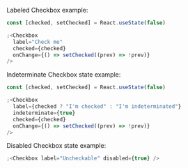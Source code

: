 Labeled Checkbox example:

```js
const [checked, setChecked] = React.useState(false)

;<Checkbox
  label="Check me"
  checked={checked}
  onChange={() => setChecked((prev) => !prev)}
/>
```

Indeterminate Checkbox state example:

```js
const [checked, setChecked] = React.useState(false)

;<Checkbox
  label={checked ? "I'm checked" : "I'm indeterminated"}
  indeterminate={true}
  checked={checked}
  onChange={() => setChecked((prev) => !prev)}
/>
```

Disabled Checkbox state example:

```js
;<Checkbox label="Uncheckable" disabled={true} />
```
